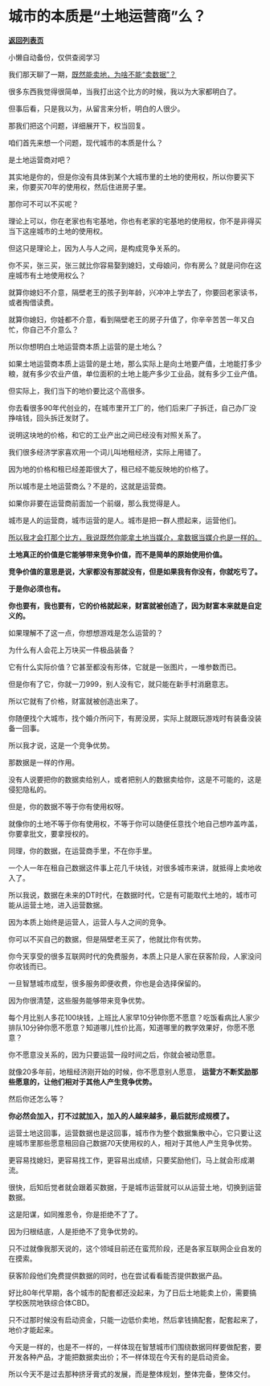 # 城市的本质是“土地运营商”么？

[**返回列表页**](/gzh/记忆承载3)

小懒自动备份，仅供查阅学习

我们那天聊了一期，[既然能卖地，为啥不能“卖数据”？](http://mp.weixin.qq.com/s?__biz=MzU0MjYwNDU2Mw==&mid=2247512735&idx=2&sn=4e8e5ea2249b0084e1a54316159d2651&chksm=fb1adee3cc6d57f5ebae0a2ea70f920d9162c44127dd5723e29e0d9e57c1cfa9aa9065c7e4b1&scene=21#wechat_redirect)  

很多东西我觉得很简单，当我打出这个比方的时候，我以为大家都明白了。  

但事后看，只是我以为，从留言来分析，明白的人很少。

那我们把这个问题，详细展开下，权当回复。  

咱们首先来想一个问题，现代城市的本质是什么？  

是土地运营商对吧？  

其实地是你的，但是你没有具体到某个大城市里的土地的使用权，所以你要买下来，你要买70年的使用权，然后住进房子里。  

那你可不可以不买呢？  

理论上可以，你在老家也有宅基地，你也有老家的宅基地的使用权，你不是非得买当下这座城市的土地的使用权。  

但这只是理论上，因为人与人之间，是构成竞争关系的。  

你不买，张三买，张三就比你容易娶到媳妇，丈母娘问，你有房么？就是问你在这座城市有土地使用权么？  

就算你媳妇不介意，隔壁老王的孩子到年龄，兴冲冲上学去了，你要回老家读书，或者掏借读费。

就算你媳妇，你娃都不介意，看到隔壁老王的房子升值了，你辛辛苦苦一年又白忙，你自己不介意么？  

所以你想明白土地运营商本质上运营的是土地么？  

如果土地运营商本质上运营的是土地，那么实际上是向土地要产值，土地能打多少粮，就有多少农业产值，单位面积的土地上能产多少工业品，就有多少工业产值。  

但实际上，我们当下的地价要比这个高很多。

你去看很多90年代创业的，在城市里开工厂的，他们后来厂子拆迁，自己办厂没挣啥钱，回头拆迁发财了。  

说明这块地的价格，和它的工业产出之间已经没有对照关系了。

我们很多经济学家喜欢用一个词儿叫地租经济，实际上用错了。

因为地的价格和租已经差距很大了，租已经不能反映地的价格了。

所以城市是土地运营商么？不是的，这就是运营商。

如果你非要在运营商前面加一个前缀，那么我觉得是人。  

城市是人的运营商，城市运营的是人。城市是把一群人攒起来，运营他们。

[所以我才会打那个比方，我说既然你能拿土地当媒介，拿数据当媒介也是一样的。](http://mp.weixin.qq.com/s?__biz=MzU0MjYwNDU2Mw==&mid=2247512735&idx=2&sn=4e8e5ea2249b0084e1a54316159d2651&chksm=fb1adee3cc6d57f5ebae0a2ea70f920d9162c44127dd5723e29e0d9e57c1cfa9aa9065c7e4b1&scene=21#wechat_redirect)  

 **土地真正的价值是它能够带来竞争价值，而不是简单的原始使用价值。**

 **竞争价值的意思是说，大家都没有那就没有，但是如果我有你没有，你就吃亏了。**

 **于是你必须也有。**

 **你也要有，我也要有，它的价格就起来，财富就被创造了，因为财富本来就是自定义的。**  

如果理解不了这一点，你想想游戏是怎么运营的？  

为什么有人会花上万块买一件极品装备？  

它有什么实际价值？它甚至都没有形体，它就是一张图片，一堆参数而已。  

但是你有了它，你就一刀999，别人没有它，就只能在新手村消磨意志。  

所以它就有了价格，财富就被创造出来了。  

你随便找个大城市，找个婚介所问下，有房没房，实际上就跟玩游戏时有装备没装备一回事。  

所以我才说，这是一个竞争优势。  

那数据是一样的作用。  

没有人说要把你的数据卖给别人，或者把别人的数据卖给你，这是不可能的，这是侵犯隐私的。  

但是，你的数据不等于你有使用权呀。  

就像你的土地不等于你有使用权，不等于你可以随便任意找个地自己想咋盖咋盖，你要拿批文，要拿授权的。  

同理，你的数据，在运营商手里，不在你手里。  

一个人一年在租自己数据这件事上花几千块钱，对很多城市来讲，就抵得上卖地收入了。

所以我说，数据在未来的DT时代，在数据时代，它是有可能取代土地的，城市可能从运营土地，进入运营数据。  

因为本质上始终是运营人，运营人与人之间的竞争。

你可以不买自己的数据，但是隔壁老王买了，他就比你有优势。  

你今天享受的很多互联网时代的免费服务，本质上只是人家在获客阶段，人家没问你收钱而已。  

一旦智慧城市成型，很多服务即便收费，你也是会选择保留的。  

因为你很清楚，这些服务能够带来竞争优势。  

每个月比别人多花100块钱，上班比人家早10分钟你愿不愿意？吃饭看病比人家少排队10分钟你愿不愿意？知道哪儿性价比高，知道哪里的教学效果好，你愿不愿意？

你不愿意没关系的，因为只要运营一段时间之后，你就会被动愿意。  

就像20多年前，地租经济刚开始的时候，你不愿意别人愿意， **运营方不断奖励那些愿意的，让他们相对于其他人产生竞争优势。**  

然后你还怎么等？

 **你必然会加入，打不过就加入，加入的人越来越多，最后就形成规模了。**  

运营土地这回事，运营数据也是这回事，城市作为整个数据集散中心，它只要让这座城市里那些愿意租回自己数据70天使用权的人，相对于其他人产生竞争优势。  

更容易找媳妇，更容易找工作，更容易出成绩，只要奖励他们，马上就会形成潮流。  

很快，后知后觉者就会跟着买数据，于是城市运营就可以从运营土地，切换到运营数据。  

这是阳谋，如同推恩令，你是拒绝不了了。  

因为归根结底，人是拒绝不了竞争优势的。  

只不过就像我那天说的，这个领域目前还在蛮荒阶段，还是各家互联网企业自发的在摸索。  

获客阶段他们免费提供数据的同时，也在尝试看看能否提供数据产品。  

好比80年代早期，各个城市的配套都还没起来，为了日后土地能卖上价，需要搞学校医院地铁综合体CBD。  

只不过那时候没有启动资金，只能一边低价卖地，然后拿钱搞配套，配套起来了，地价才能起来。

今天是一样的，也是不一样的，一样体现在智慧城市们围绕数据同样要做配套，要开发各种产品，才能把数据卖出价；不一样体现在今天有的是启动资金。  

所以今天不是过去那种挤牙膏式的发展，而是整体规划，整体完备，整体交付。


